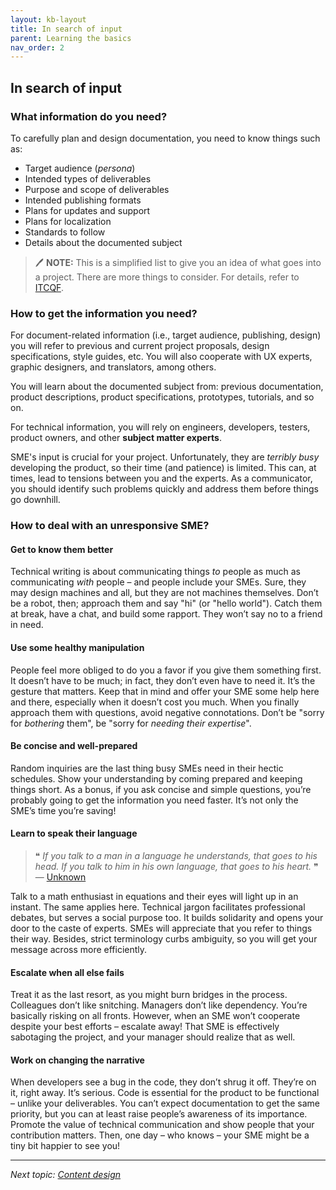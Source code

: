 ```yaml
---
layout: kb-layout
title: In search of input
parent: Learning the basics
nav_order: 2
---
```


## In search of input

### What information do you need?

To carefully plan and design documentation, you need to know things such as:

* Target audience (*persona*)
* Intended types of deliverables
* Purpose and scope of deliverables
* Intended publishing formats
* Plans for updates and support
* Plans for localization
* Standards to follow
* Details about the documented subject

> 🖊️ **NOTE:** This is a simplified list to give you an idea of what goes into a project. There are more things to consider. For details, refer to [ITCQF](https://itcqf.org/materials/).

### How to get the information you need?

For document-related information (i.e., target audience, publishing, design) you will refer to previous and current project proposals, design specifications, style guides, etc. You will also cooperate with UX experts, graphic designers, and translators, among others.  

You will learn about the documented subject from: previous documentation, product descriptions, product specifications, prototypes, tutorials, and so on.  

For technical information, you will rely on engineers, developers, testers, product owners, and other **subject matter experts**.  

SME's input is crucial for your project. Unfortunately, they are *terribly busy* developing the product, so their time (and patience) is limited. This can, at times, lead to tensions between you and the experts. As a communicator, you should identify such problems quickly and address them before things go downhill.  

### How to deal with an unresponsive SME?

#### Get to know them better

Technical writing is about communicating things *to* people as much as communicating *with* people – and people include your SMEs. Sure, they may design machines and all, but they are not machines themselves. Don’t be a robot, then; approach them and say "hi" (or "hello world"). Catch them at break, have a chat, and build some rapport. They won’t say no to a friend in need.

#### Use some healthy manipulation

People feel more obliged to do you a favor if you give them something first. It doesn’t have to be much; in fact, they don’t even have to need it. It’s the gesture that matters. Keep that in mind and offer your SME some help here and there, especially when it doesn’t cost you much. When you finally approach them with questions, avoid negative connotations. Don’t be "sorry for *bothering* them", be "sorry for *needing their expertise*".

#### Be concise and well-prepared

Random inquiries are the last thing busy SMEs need in their hectic schedules. Show your understanding by coming prepared and keeping things short. As a bonus, if you ask concise and simple questions, you’re probably going to get the information you need faster. It’s not only the SME’s time you’re saving!

#### Learn to speak their language

> ❝ *If you talk to a man in a language he understands, that goes to his head. If you talk to him in his own language, that goes to his heart.* ❞  
>— [Unknown](https://scholar.harvard.edu/pierredegalbert/node/632263)

Talk to a math enthusiast in equations and their eyes will light up in an instant. The same applies here. Technical jargon facilitates professional debates, but serves a social purpose too. It builds solidarity and opens your door to the caste of experts. SMEs will appreciate that you refer to things their way. Besides, strict terminology curbs ambiguity, so you will get your message across more efficiently.

#### Escalate when all else fails

Treat it as the last resort, as you might burn bridges in the process. Colleagues don’t like snitching. Managers don’t like dependency. You’re basically risking on all fronts. However, when an SME won’t cooperate despite your best efforts – escalate away! That SME is effectively sabotaging the project, and your manager should realize that as well.

#### Work on changing the narrative

When developers see a bug in the code, they don’t shrug it off. They’re on it, right away. It’s serious. Code is essential for the product to be functional – unlike your deliverables. You can’t expect documentation to get the same priority, but you can at least raise people’s awareness of its importance. Promote the value of technical communication and show people that your contribution matters. Then, one day – who knows – your SME might be a tiny bit happier to see you!  

---

*Next topic: [Content design](../3-content-design/)*